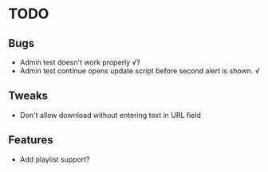 #  TODO

## Bugs
- Admin test doesn't work properly √?
- Admin test continue opens update script before second alert is shown. √

## Tweaks
- Don't allow download without entering text in URL field

## Features
- Add playlist support?
